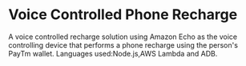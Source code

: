 # Voice Controlled Phone Recharge
A voice controlled recharge solution using Amazon Echo as the voice controlling device that performs a phone recharge using the person's PayTm wallet. Languages used:Node.js,AWS Lambda and ADB.
